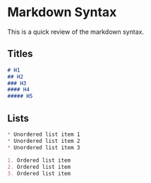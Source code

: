 # Markdown Syntax

This is a quick review of the markdown syntax.

## Titles

``` markdown
# H1
## H2
### H3
#### H4
##### H5
```
    
## Lists

``` markdown
* Unordered list item 1
* Unordered list item 2
* Unordered list item 3
    
1. Ordered list item
2. Ordered list item
3. Ordered list item
```